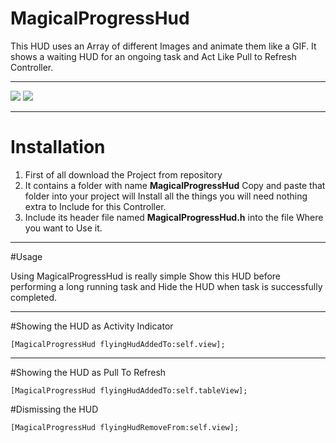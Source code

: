 
# MagicalProgressHud

This HUD uses an Array of different Images and animate them like a GIF. It shows a waiting HUD for an ongoing task and Act Like Pull to Refresh Controller.

***

![](https://github.com/mwaqasbhati/MagicalProgressHud/blob/master/Example/ActivityHud.gif)
![](https://github.com/mwaqasbhati/MagicalProgressHud/blob/master/Example/PullHud.gif)
***
# Installation

1. First of all download the Project from repository
2. It contains a folder with name **MagicalProgressHud** 
Copy and paste that folder into your project will Install all the things you will need nothing extra to Include for this Controller.
3. Include its header file named **MagicalProgressHud.h** into the file Where you want to Use it. 

***

#Usage

Using MagicalProgressHud is really simple Show this HUD before performing a long running task and Hide the HUD when task is successfully completed. 

***

#Showing the HUD as Activity Indicator

    [MagicalProgressHud flyingHudAddedTo:self.view];

***
#Showing the HUD as Pull To Refresh 
    
    [MagicalProgressHud flyingHudAddedTo:self.tableView];
    
#Dismissing the HUD

    [MagicalProgressHud flyingHudRemoveFrom:self.view];


